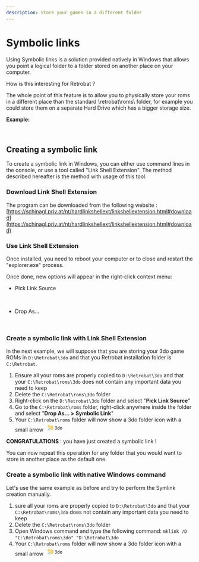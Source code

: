 ```yaml
---
description: Store your games in a different folder
---
```


# Symbolic links

Using Symbolic links is a solution provided natively in Windows that allows you point a logical folder to a folder stored on another place on your computer.

How is this interesting for Retrobat ?

The whole point of this feature is to allow you to physically store your roms in a different place than the standard \retrobat\roms\ folder, for example you could store them on a separate Hard Drive which has a bigger storage size.

**Example:**

<div align="left">

<figure><img src="https://i.imgur.com/xDr4OsT.png" alt=""><figcaption></figcaption></figure>

</div>

## Creating a symbolic link

To create a symbolic link in Windows, you can either use command lines in the console, or use a tool called "Link Shell Extension". The method described hereafter is the method with usage of this tool.

### Download Link Shell Extension

The program can be downloaded from the following website : [https://schinagl.priv.at/nt/hardlinkshellext/linkshellextension.html#download](https://schinagl.priv.at/nt/hardlinkshellext/linkshellextension.html#download)

### Use Link Shell Extension

Once installed, you need to reboot your computer or to close and restart the "explorer.exe" process.

Once done, new options will appear in the right-click context menu:

* Pick Link Source

<div align="left">

<figure><img src="https://i.imgur.com/i6NrZGJ.png" alt=""><figcaption></figcaption></figure>

</div>

* Drop As...

<div align="left">

<figure><img src="https://i.imgur.com/TMwcODp.png" alt=""><figcaption></figcaption></figure>

</div>

### Create a symbolic link with Link Shell Extension

In the next example, we will suppose that you are storing your 3do game ROMs in `D:\Retrobat\3do` and that you Retrobat installation folder is `C:\Retrobat`.

1. Ensure all your roms are properly copied to `D:\Retrobat\3do` and that your `C:\Retrobat\roms\3do` does not contain any important data you need to keep
2. Delete the `C:\Retrobat\roms\3do` folder
3. Right-click on the `D:\Retrobat\3do` folder and select "**Pick Link Source**"
4. Go to the `C:\Retrobat\roms` folder, right-click anywhere inside the folder and select "**Drop As... > Symbolic Link**"
5. Your `C:\Retrobat\roms` folder will now show a 3do folder icon with a small arrow ![](<../.gitbook/assets/image (6).png>)&#x20;

**CONGRATULATIONS** : you have just created a symbolic link !

You can now repeat this operation for any folder that you would want to store in another place as the default one.



### Create a symbolic link with native Windows command

Let's use the same example as before and try to perform the Symlink creation manually.

1. sure all your roms are properly copied to `D:\Retrobat\3do` and that your `C:\Retrobat\roms\3do` does not contain any important data you need to keep
2. Delete the `C:\Retrobat\roms\3do` folder
3. Open Windows command and type the following command: `mklink /D "C:\Retrobat\roms\3do" "D:\Retrobat\3do`
4. Your `C:\Retrobat\roms` folder will now show a 3do folder icon with a small arrow ![](<../.gitbook/assets/image (6).png>)&#x20;

<div align="left">

<figure><img src="https://i.imgur.com/wgrK31v.png" alt=""><figcaption></figcaption></figure>

</div>
